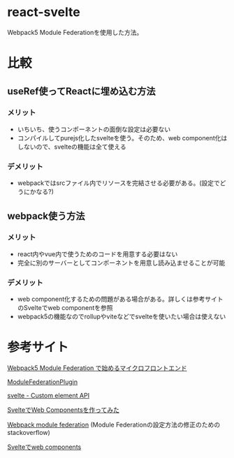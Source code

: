 # react-svelte

Webpack5 Module Federationを使用した方法。

# 比較

## useRef使ってReactに埋め込む方法
### メリット
- いちいち、使うコンポーネントの面倒な設定は必要ない
- コンパイルしてpurejs化したsvelteを使う。そのため、web component化はしないので、svelteの機能は全て使える
### デメリット
- webpackではsrcファイル内でリソースを完結させる必要がある。(設定でどうにかなる?)

## webpack使う方法
### メリット
- react内やvue内で使うためのコードを用意する必要はない
- 完全に別のサーバーとしてコンポーネントを用意し読み込ませることが可能
### デメリット
- web component化するための問題がある場合がある。詳しくは参考サイトのSvelteでweb componentを参照
- webpack5の機能なのでrollupやviteなどでsvelteを使いたい場合は使えない

# 参考サイト

[Webpack5 Module Federation で始めるマイクロフロントエンド](https://zenn.dev/azukiazusa/articles/6686cb89ae13e5)

[ModuleFederationPlugin](https://webpack.js.org/plugins/module-federation-plugin/)

[svelte - Custom element API](https://svelte.dev/docs#Custom_element_API)

[SvelteでWeb Componentsを作ってみた](https://tech.actindi.net/2021/04/05/080000)

[Webpack module federation](https://stackoverflow.com/questions/68976213/webpack-module-federation)
(Module Federationの設定方法の修正のためのstackoverflow)

[Svelteでweb components](https://zenn.dev/miyanokomiya/scraps/1bf5b9c21d7564)